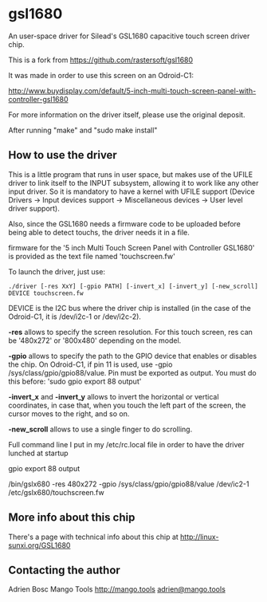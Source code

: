 gsl1680
=======

An user-space driver for Silead's GSL1680 capacitive touch screen driver chip.

This is a fork from https://github.com/rastersoft/gsl1680

It was made in order to use this screen on an Odroid-C1:

http://www.buydisplay.com/default/5-inch-multi-touch-screen-panel-with-controller-gsl1680

For more information on the driver itself, please use the original deposit.

After running "make" and "sudo make install"

## How to use the driver ##

This is a little program that runs in user space, but makes use of the UFILE driver to link itself to the INPUT subsystem, allowing it to work like any other input driver. So it is mandatory to have a kernel with UFILE support (Device Drivers -> Input devices support -> Miscellaneous devices -> User level driver support).

Also, since the GSL1680 needs a firmware code to be uploaded before being able to detect touchs, the driver needs it in a file.

firmware for the '5 inch Multi Touch Screen Panel with Controller GSL1680' is provided as the text file named 'touchscreen.fw'

To launch the driver, just use:

	./driver [-res XxY] [-gpio PATH] [-invert_x] [-invert_y] [-new_scroll] DEVICE touchscreen.fw

DEVICE is the I2C bus where the driver chip is installed (in the case of the Odroid-C1, it is /dev/i2c-1 or /dev/i2c-2).

**-res** allows to specify the screen resolution. For this touch screen, res can be '480x272' or '800x480' depending on the model.

**-gpio** allows to specify the path to the GPIO device that enables or disables the chip. On Odroid-C1, if pin 11 is used, use -gpio /sys/class/gpio/gpio88/value. 
Pin must be exported as output. You must do this before: 'sudo gpio export 88 output'

**-invert_x** and **-invert_y** allows to invert the horizontal or vertical coordinates, in case that, when you touch the left part of the screen, the cursor moves to the right, and so on.

**-new_scroll** allows to use a single finger to do scrolling.

Full command line I put in my /etc/rc.local file in order to have the driver lunched at startup

gpio export 88 output

/bin/gslx680 -res 480x272 -gpio /sys/class/gpio/gpio88/value /dev/ic2-1 /etc/gslx680/touchscreen.fw

## More info about this chip ##

There's a page with technical info about this chip at http://linux-sunxi.org/GSL1680

## Contacting the author ##

Adrien Bosc
Mango Tools
http://mango.tools
adrien@mango.tools
